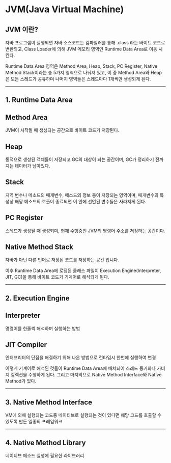 # JVM(Java Virtual Machine)

## **JVM 이란?**

자바 프로그램이 실행되면 자바 소스코드는 컴파일러를 통해 .class 라는 바이트 코드로 변환되고, Class Loader에 의해 JVM 메모리 영역인 Runtime Data Area로 이동 시킨다.

Runtime Data Area 영역은 Method Area, Heap, Stack, PC Register, Native Method Stack이라는 총 5가지 영역으로 나눠져 있고, 이 중 Method Area와 Heap은 모든 스레드가 공유하며 나머지 영역들은 스레드마다 1개씩만 생성되게 된다.

---

## **1. Runtime Data Area**

## **Method Area**

JVM이 시작될 때 생성되는 공간으로 바이트 코드가 저장된다.

## **Heap**

동적으로 생성된 객체들이 저장되고 GC의 대상이 되는 공간이며, GC가 정리하기 전까지는 데이터가 남아있다.

## **Stack**

지역 변수나 메소드의 매개변수, 메소드의 정보 등이 저장되는 영역이며, 매개변수의 특성상 해당 메소드의 호출이 종료되면 이 안에 선언된 변수들은 사라지게 된다.

## **PC Register**

스레드가 생성될 때 생성되며, 현재 수행중인 JVM의 명령어 주소를 저장하는 공간이다.

## **Native Method Stack**

자바가 아닌 다른 언어로 저장된 코드를 저장하는 공간 입니다.

이후 Runtime Data Area에 로딩된 클래스 파일이 Execution Engine(Interpreter, JIT, GC)을 통해 바이트 코드가 기계어로 해석되게 된다.

---

## **2. Execution Engine**

## **Interpreter**

명령어를 한줄씩 해석하며 실행하는 방법

## **JIT Compiler**

인터프리터의 단점을 해결하기 위해 나온 방법으로 런타임시 한번에 실행하여 변경

이렇게 기계어로 해석된 것들이 Runtime Data Area에 배치되어 스레드 동기화나 가비지 컬렉션을 수행하게 된다. 그리고 마지막으로 Native Method Interface와 Native Method가 있다.

---

## **3. Native Method Interface**

VM에 의해 실행되는 코드중 네이티브로 실행되는 것이 있다면 해당 코드를 호출할 수 있도록 만든 일종의 프레임워크

---

## **4. Native Method Library**

네이티브 메소드 실행에 필요한 라이브러리

